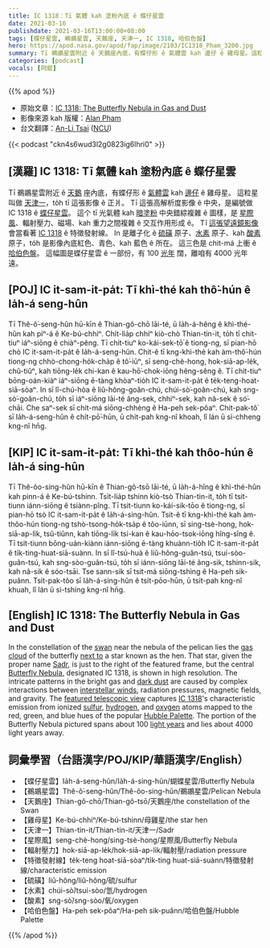 ```yaml
---
title: IC 1318：Tī 氣體 kah 塗粉內底 ê 蝶仔星雲
date: 2021-03-16
publishdate: 2021-03-16T13:00:00+08:00
tags: [蝶仔星雲, 鵜鶘星雲, 天鵝座, 天津一, IC 1318, 哈伯色盤]
hero: https://apod.nasa.gov/apod/fap/image/2103/IC1318_Pham_3200.jpg
summary: Tī 鵜鶘星雲附近 ê 天鵝座內底，有蝶仔形 ê 氣體雲 kah 邊仔 ê 雞母星。這粒星叫做天津一，to̍h tī 這張影像 ê 正爿。Tī 這張高解析度影像 ê 中央，是編號做 IC 1318 ê 蝶仔星雲。
categories: [podcast]
vocals: [阿錕]
---
```


{{% apod %}}

- 原始文章：[IC 1318: The Butterfly Nebula in Gas and Dust](https://apod.nasa.gov/apod/ap210316.html)
- 影像來源 kah 版權：[Alan Pham](https://www.instagram.com/planetorion/)
- 台文翻譯：[An-Li Tsai](mailto:thianbun.taigi@gmail.com) ([NCU](https://www.astro.ncu.edu.tw))


{{< podcast "ckn4s6wud3l2g0823ig6lhri0" >}}

## [漢羅] IC 1318: Tī 氣體 kah 塗粉內底 ê 蝶仔星雲

Tī 鵜鶘星雲附近 ê [天鵝][swan]  座內底，有蝶仔形 ê [氣體雲][gas cloud] kah [邊仔][next to] ê 雞母星。
這粒星叫做 [天津一][Sadr]，to̍h tī 這張影像 ê 正爿。
Tī 這張高解析度影像 ê 中央，是編號做 IC 1318 ê [蝶仔星雲][Butterfly Nebula]。
這个 tī 光氣體 kah [暗塗粉][dark dust] 中央錯綜複雜 ê 圖樣，是 [星際風][interstellar winds]、輻射壓力、磁場、kah 重力之間複雜 ê 交互作用形成 ê。
Tī [這張望遠鏡影像][featured telescopic view] 會當看著 [IC 1318][IC 1318] ê 特徵發射線。
In 是離子化 ê [硫磺][sulfur] 原子、[水素][hydrogen] 原子、kah [酸素][oxygen] 原子，to̍h 是影像內底紅色、青色、kah 藍色 ê 所在。
這三色是 chit-má 上衝 ê [哈伯色盤][Hubble Palette]。
這幅圖是蝶仔星雲 ê 一部份，有 100 [光年][light years] 闊，離咱有 4000 光年遠。

## [POJ] IC it-sam-it-pa̍t: Tī khì-thé kah thô͘-hún ê Ia̍h-á seng-hûn

Tī Thê-ô͘-seng-hûn hū-kīn ê Thian-gô-chō lāi-té, ū Ia̍h-á-hêng ê khì-thé-hûn kah piⁿ-á ê Ke-bú-chhiⁿ.
Chi̍t-lia̍p chhiⁿ kiò-chò Thian-tin-it, to̍h tī chit-tiuⁿ iáⁿ-siōng ê chiàⁿ-pêng.
Tī chit-tiuⁿ ko-kái-sek-tō͘ ê tiong-ng, sī pian-hō chò IC it-sam-it-pa̍t ê Ia̍h-á-seng-hûn.
Chit-ê tī kng-khì-thé kah àm-thô͘-hún tiong-ng chhò-chong-ho̍k-cha̍p ê tô͘-iūⁿ, sī seng-chè-hong, hok-siā-ap-le̍k, chû-tiûⁿ, kah tiōng-le̍k chi-kan ê kau-hō͘-chok-iōng hêng-sêng ê.
Tī chit-tiuⁿ bōng-oán-kiàⁿ iáⁿ-siōng ē-tàng khòaⁿ-tio̍h IC it-sam-it-pa̍t ê te̍k-teng-hoat-siā-sòaⁿ.
In sī lî-chú-hòa ê liû-hông-goân-chú, chúi-sò͘-goân-chú, kah sng-sò͘-goân-chú, to̍h sī iáⁿ-siōng lāi-té âng-sek, chhiⁿ-sek, kah nâ-sek ê só͘-chāi.
Che saⁿ-sek sī chit-má siōng-chhèng ê Ha-peh sek-pôaⁿ.
Chit-pak-tô͘ sī Ia̍h-á-seng-hûn ê chi̍t-pō͘-hūn, ū chi̍t-pah kng-nî khoah, lî lán ū sì-chheng kng-nî hn̄g.

## [KIP]  IC it-sam-it-pa̍t: Tī khì-thé kah thôo-hún ê Ia̍h-á sing-hûn

Tī Thê-ôo-sing-hûn hū-kīn ê Thian-gô-tsō lāi-té, ū Ia̍h-á-hîng ê khì-thé-hûn kah pinn-á ê Ke-bú-tshinn.
Tsi̍t-lia̍p tshinn kiò-tsò Thian-tin-it, to̍h tī tsit-tiunn iánn-siōng ê tsiànn-pîng.
Tī tsit-tiunn ko-kái-sik-tōo ê tiong-ng, sī pian-hō tsò IC it-sam-it-pa̍t ê Ia̍h-á-sing-hûn.
Tsit-ê tī kng-khì-thé kah àm-thôo-hún tiong-ng tshò-tsong-ho̍k-tsa̍p ê tôo-iūnn, sī sing-tsè-hong, hok-siā-ap-li̍k, tsû-tiûnn, kah tiōng-li̍k tsi-kan ê kau-hōo-tsok-iōng hîng-sîng ê.
Tī tsit-tiunn bōng-uán-kiànn iánn-siōng ē-tàng khuànn-tio̍h IC it-sam-it-pa̍t ê ti̍k-ting-huat-siā-suànn.
In sī lî-tsú-huà ê liû-hông-guân-tsú, tsuí-sòo-guân-tsú, kah sng-sòo-guân-tsú, to̍h sī iánn-siōng lāi-té âng-sik, tshinn-sik, kah nâ-sik ê sóo-tsāi.
Tse sann-sik sī tsit-má siōng-tshìng ê Ha-peh sik-puânn.
Tsit-pak-tôo sī Ia̍h-á-sing-hûn ê tsi̍t-pōo-hūn, ū tsi̍t-pah kng-nî khuah, lî lán ū sì-tshing kng-nî hn̄g.

## [English] IC 1318: The Butterfly Nebula in Gas and Dust

In the constellation of the [swan][swan] near the nebula of the pelican lies the [gas cloud][gas cloud] of the butterfly [next to][next to] a star known as the hen. That star, given the proper name [Sadr][Sadr], is just to the right of the featured frame, but the central [Butterfly Nebula][Butterfly Nebula], designated IC 1318, is shown in high resolution. The intricate patterns in the bright gas and [dark dust][dark dust] are caused by complex interactions between [interstellar winds][interstellar winds], radiation pressures, magnetic fields, and gravity. The [featured telescopic view][featured telescopic view] captures [IC 1318][IC 1318]'s characteristic emission from ionized [sulfur][sulfur], [hydrogen][hydrogen], and [oxygen][oxygen] atoms mapped to the red, green, and blue hues of the popular [Hubble Palette][Hubble Palette]. The portion of the Butterfly Nebula pictured spans about 100 [light years][light years] and lies about 4000 light years away.

## 詞彙學習（台語漢字/POJ/KIP/華語漢字/English）

- 【蝶仔星雲】Ia̍h-á-seng-hûn/Ia̍h-á-sing-hûn/蝴蝶星雲/Butterfly Nebula
- 【鵜鶘星雲】Thê-ô͘-seng-hûn/Thê-ôo-sing-hûn/鵜鶘星雲/Pelican Nebula
- 【天鵝座】Thian-gô-chō/Thian-gô-tsō/天鵝座/the constellation of the Swan
- 【雞母星】Ke-bú-chhiⁿ/Ke-bú-tshinn/母雞星/the star hen
- 【天津一】Thian-tin-it/Thian-tin-it/天津一/Sadr
- 【星際風】seng-chè-hong/sing-tsè-hong/星際風/Butterfly Nebula
- 【輻射壓力】hok-siā-ap-le̍k/hok-siā-ap-li̍k/輻射壓/radiation pressure
- 【特徵發射線】te̍k-teng hoat-siā-sòaⁿ/ti̍k-ting huat-siā-suànn/特徵發射線/characteristic emission
- 【硫磺】liû-hông/liû-hông/硫/sulfur
- 【水素】chúi-sò͘/tsuí-sòo/氫/hydrogen
- 【酸素】sng-sò͘/sng-sòo/氧/oxygen
- 【哈伯色盤】Ha-peh sek-pôaⁿ/Ha-peh sik-puânn/哈伯色盤/Hubble Palette

{{% /apod %}}

[swan]: https://en.wikipedia.org/wiki/Cygnus_(constellation)
[gas cloud]: https://apod.tw/daily/20210211/
[next to]: https://apod.nasa.gov/apod/ap121130.html
[Sadr]: https://en.wikipedia.org/wiki/Gamma_Cygni
[Butterfly Nebula]: http://www.atlasoftheuniverse.com/nebulae/ic1318.html
[dark dust]: https://apod.nasa.gov/apod/ap201122.html
[interstellar winds]: https://www.nasa.gov/content/goddard/interstellar-wind-changed-direction-over-40-years
[featured telescopic view]: https://www.astrobin.com/utpss4/B/
[IC 1318]: https://en.wikipedia.org/wiki/Sadr_Region
[sulfur]: https://youtu.be/mddfu3TXaRw
[hydrogen]: https://en.wikipedia.org/wiki/H-alpha
[oxygen]: https://youtu.be/diP_ngebIxI
[Hubble Palette]: http://hubble.stsci.edu/gallery/behind_the_pictures/meaning_of_color/eagle.php
[light years]: https://spaceplace.nasa.gov/light-year/en/
